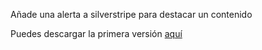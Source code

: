 Añade una alerta a silverstripe para destacar un contenido

Puedes descargar la primera versión [aquí](http://code.google.com/p/silverstripe-module-breaking-content/downloads/detail?name=module_BreakingContent_1.0.zip&can=2&q=)